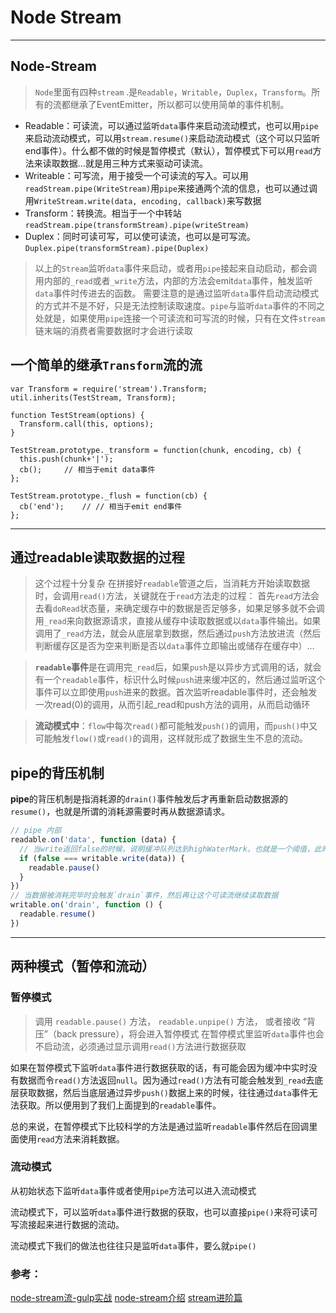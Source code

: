 ﻿# Node Stream

---

## Node-Stream

> `Node`里面有四种`stream` .是`Readable`，`Writable`，`Duplex`，`Transform`。所有的流都继承了EventEmitter，所以都可以使用简单的事件机制。

- Readable：可读流，可以通过监听`data`事件来启动流动模式，也可以用`pipe`来启动流动模式，可以用`stream.resume()`来启动流动模式（这个可以只监听end事件）。什么都不做的时候是暂停模式（默认），暂停模式下可以用`read`方法来读取数据...就是用三种方式来驱动可读流。
- Writeable：可写流，用于接受一个可读流的写入。可以用`readStream.pipe(WriteStream)`用`pipe`来接通两个流的信息，也可以通过调用`WriteStream.write(data, encoding, callback)`来写数据
- Transform：转换流。相当于一个中转站`readStream.pipe(transformStream).pipe(writeStream)`
- Duplex：同时可读可写，可以使可读流，也可以是可写流。`Duplex.pipe(transformStream).pipe(Duplex)`


> 以上的`Stream`监听`data`事件来启动，或者用`pipe`接起来自动启动，都会调用内部的`_read`或者`_write`方法，内部的方法会emit`data`事件，触发监听`data`事件时传进去的函数。
需要注意的是通过监听`data`事件启动流动模式的方式并不是不好，只是无法控制读取速度。`pipe`与监听`data`事件的不同之处就是，如果使用`pipe`连接一个可读流和可写流的时候，只有在文件`stream`链末端的消费者需要数据时才会进行读取

## 一个简单的继承`Transform`流的流

    var Transform = require('stream').Transform;
    util.inherits(TestStream, Transform);
    
    function TestStream(options) {
      Transform.call(this, options);
    }
    
    TestStream.prototype._transform = function(chunk, encoding, cb) {
      this.push(chunk+'|');
      cb();     // 相当于emit data事件
    };
    
    TestStream.prototype._flush = function(cb) {
      cb('end');    // // 相当于emit end事件
    };

---
## 通过readable读取数据的过程

> 这个过程十分复杂
在拼接好`readable`管道之后，当消耗方开始读取数据时，会调用`read()`方法，关键就在于`read`方法走的过程：
首先`read`方法会去看`doRead`状态量，来确定缓存中的数据是否足够多，如果足够多就不会调用`_read`来向数据源请求，直接从缓存中读取数据或以`data`事件输出。如果调用了`_read`方法，就会从底层拿到数据，然后通过`push`方法放进流（然后判断缓存区是否为空来判断是否以`data`事件立即输出或储存在缓存中）...

> **`readable`事件**是在调用完`_read`后，如果`push`是以异步方式调用的话，就会有一个`readable`事件，标识什么时候`push`进来缓冲区的，然后通过监听这个事件可以立即使用`push`进来的数据。首次监听readable事件时，还会触发一次read(0)的调用，从而引起_read和push方法的调用，从而启动循环

> **流动模式中**：`flow`中每次`read()`都可能触发`push()`的调用，而`push()`中又可能触发`flow()`或`read()`的调用，这样就形成了数据生生不息的流动。

## pipe的背压机制
**pipe**的背压机制是指消耗源的`drain()`事件触发后才再重新启动数据源的`resume()`，也就是所谓的消耗源需要时再从数据源请求。

``` JavaScript
// pipe 内部
readable.on('data', function (data) {
  // 当write返回false的时候，说明缓冲队列达到highWaterMark，也就是一个阈值，此时暂停读取数据
  if (false === writable.write(data)) {
    readable.pause()
  }
})
// 当数据被消耗完毕时会触发`drain`事件，然后再让这个可读流继续读取数据
writable.on('drain', function () {
  readable.resume()
})
```

---
## 两种模式（暂停和流动）

### 暂停模式
> 调用 `readable.pause()` 方法， `readable.unpipe()` 方法， 或者接收 “背压”（back pressure），将会进入暂停模式
在暂停模式里监听`data`事件也会不启动流，必须通过显示调用`read()`方法进行数据获取

如果在暂停模式下监听`data`事件进行数据获取的话，有可能会因为缓冲中实时没有数据而令`read()`方法返回`null`。因为通过`read()`方法有可能会触发到`_read`去底层获取数据，然后当底层通过异步`push()`数据上来的时候，往往通过`data`事件无法获取。所以便用到了我们上面提到的`readable`事件。

总的来说，在暂停模式下比较科学的方法是通过监听`readable`事件然后在回调里面使用`read`方法来消耗数据。

### 流动模式
从初始状态下监听`data`事件或者使用`pipe`方法可以进入流动模式

流动模式下，可以监听`data`事件进行数据的获取，也可以直接`pipe()`来将可读可写流接起来进行数据的流动。

流动模式下我们的做法也往往只是监听`data`事件，要么就`pipe()`

### 参考：
[node-stream流-gulp实战][1]
[node-stream介绍][2]
[stream进阶篇][3]


[1]: http://purplebamboo.github.io/2014/11/30/gulp-analyze/
[2]: https://segmentfault.com/a/1190000000357044
[3]: http://fe.meituan.com/stream-internals.html
